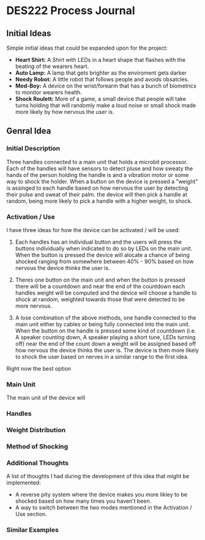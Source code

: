 # DES222 Process Journal

## Initial Ideas
Simple initial ideas that could be expanded upon for the project:

- **Heart Shirt:** A Shirt with LEDs in a heart shape that flashes with the beating of the wearers heart.
- **Auto Lamp:** A lamp that gets brighter as the enviroment gets darker
- **Needy Robot:** A little robot that follows people and avoids obsatcles.
- **Med-Boy:** A device on the wrist/forearm that has a bunch of biometrics to monitor wearers health.
- **Shock Roulett:** More of a game, a small device that people will take turns holding that will randomly make a loud noise or small shock made more likely by how nervous the user is.

## Genral Idea

### Initial Description
Three handles connected to a main unit that holds a microbit processor. Each of the handles will have sensors to detect pluse and how sweaty the hands of the person holding the handle is and a vibration motor or some way to shock the holder. When a button on the device is pressed a "weight" is assinged to each handle based on how nervous the user by detecting their pulse and sweat of their palm. the device will then pick a handle at random, being more likely to pick a handle with a higher weight, to shock.

### Activation / Use
I have three ideas for how the device can be activated / will be used:

1. Each handles has an individual button and the users will press the buttons individually when indicated to do so by LEDs on the main unit. When the button is pressed the device will alocate a chance of being shocked ranging from somewhere between 40% - 90% based on how nervous the device thinks the user is.

2. Theres one button on the main unit and when the button is pressed there will be a countdown and near the end of the countdown each handles weight will be computed and the device will choose a handle to shock at random, weighted towards those that were detected to be more nervous.

3. A lose combination of the above methods, one handle connected to the main unit either by cables or being fully connected into the main unit. When the button on the handle is pressed some kind of countdown (i.e. A speaker counting down, A speaker playing a short tune, LEDs turning off) near the end of the count down a weight will be assigned based off how nervous the device thinks the user is. The device is then more likely to shock the user based on nerves in a similar range to the first idea.

Right now the best option 

### Main Unit
The main unit of the device will

### Handles

### Weight Distribution


### Method of Shocking


### Additional Thoughts
A list of thoughts I had during the development of this idea that might be implemented:
- A reverse pity system where the device makes you more likley to be shocked based on how many times you haven't been.
- A way to switch between the two modes mentioned in the Activation / Use section.

### Similar Examples

<!-- ## Image
![MTG Card ScreenShot](Images\Screenshot-2025-07-29-114042.png) -->
